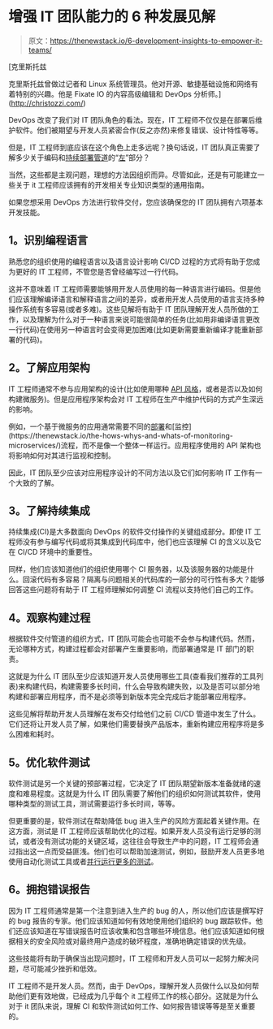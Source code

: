 # 增强 IT 团队能力的 6 种发展见解

> 原文：<https://thenewstack.io/6-development-insights-to-empower-it-teams/>

[](http://christozzi.com/)

 [克里斯托兹

克里斯托兹曾做过记者和 Linux 系统管理员。他对开源、敏捷基础设施和网络有着特别的兴趣。他是 Fixate IO 的内容高级编辑和 DevOps 分析师。](http://christozzi.com/) [](http://christozzi.com/)

DevOps 改变了我们对 IT 团队角色的看法。现在，IT 工程师不仅仅是在部署后维护软件。他们被期望与开发人员紧密合作(反之亦然)来修复错误、设计特性等等。

但是，IT 工程师到底应该在这个角色上走多远呢？换句话说，IT 团队真正需要了解多少关于编码和[持续部署管道](https://dev.to/stackpulse/why-i-started-developing-my-new-software-project-by-building-a-continuous-deployment-pipeline-3c0f)的“[左](https://www.infoworld.com/article/3516013/how-to-improve-cicd-with-shift-left-testing.html)”部分？

当然，这些都是主观问题，理想的方法因组织而异。尽管如此，还是有可能建立一些关于 it 工程师应该拥有的开发相关专业知识类型的通用指南。

如果您想采用 DevOps 方法进行软件交付，您应该确保您的 IT 团队拥有六项基本开发技能。

## **1。识别编程语言**

熟悉您的组织使用的编程语言以及语言设计影响 CI/CD 过程的方式将有助于您成为更好的 IT 工程师，不管您是否曾经编写过一行代码。

这并不意味着 IT 工程师需要能够用开发人员使用的每一种语言进行编码。但是他们应该理解编译语言和解释语言之间的差异，或者用开发人员使用的语言支持多种操作系统有多容易(或者多难)。这些见解将有助于 IT 团队理解开发人员所做的工作，以及理解为什么对于一种语言来说可能很简单的任务(比如用非编译语言更改一行代码)在使用另一种语言时会变得更加困难(比如更新需要重新编译才能重新部署的代码)。

## **2。了解应用架构**

IT 工程师通常不参与应用架构的设计(比如使用哪种 [API 风格](https://www.programmableweb.com/news/which-api-types-and-architectural-styles-are-most-used/research/2017/11/26)，或者是否以及如何构建微服务)。但是应用程序架构会对 IT 工程师在生产中维护代码的方式产生深远的影响。

例如，一个基于微服务的应用通常需要不同的[部署](https://www.nginx.com/blog/deploying-microservices/#:~:text=One%20way%20to%20deploy%20your,traditional%20approach%20to%20application%20deployment.)和[监控](https://thenewstack.io/the-hows-whys-and-whats-of-monitoring-microservices/)流程，而不是像一个整体一样运行。应用程序使用的 API 架构也将影响如何对其进行监视和控制。

因此，IT 团队至少应该对应用程序设计的不同方法以及它们如何影响 IT 工作有一个大致的了解。

## **3。了解持续集成**

持续集成(CI)是大多数面向 DevOps 的软件交付操作的关键组成部分。即使 IT 工程师没有参与编写代码或将其集成到代码库中，他们也应该理解 CI 的含义以及它在 CI/CD 环境中的重要性。

同样，他们应该知道他们的组织使用哪个 CI 服务器，以及该服务器的功能是什么。回滚代码有多容易？隔离与问题相关的代码库的一部分的可行性有多大？能够回答这些问题将有助于 IT 工程师理解如何调整 CI 流程以支持他们自己的工作。

## **4。观察构建过程**

根据软件交付管道的组织方式，IT 团队可能会也可能不会参与构建代码。然而，无论哪种方式，构建过程都会对部署产生重要影响，而部署通常是 IT 部门的职责。

这就是为什么 IT 团队至少应该知道开发人员使用哪些工具(查看我们推荐的工具列表)来构建代码，构建需要多长时间，什么会导致构建失败，以及是否可以部分地构建和部署应用程序，而不是必须等到新版本完全完成后才能部署应用程序。

这些见解将帮助开发人员理解在发布交付给他们之前 CI/CD 管道中发生了什么。它们还将让开发人员了解，如果他们需要替换产品版本，重新构建应用程序将是多么困难和耗时。

## **5。优化软件测试**

软件测试是另一个关键的预部署过程，它决定了 IT 团队期望新版本准备就绪的速度和难易程度。这就是为什么 IT 团队需要了解他们的组织如何测试其软件，使用哪种类型的测试工具，测试需要运行多长时间，等等。

但更重要的是，软件测试在帮助降低 bug 进入生产的风险方面起着关键作用。在这方面，测试是 IT 工程师应该帮助优化的过程。如果开发人员没有运行足够的测试，或者没有测试功能的关键区域，这往往会导致生产中的问题，IT 工程师会通过指出这一点而受益匪浅。他们也可以帮助加速测试，例如，鼓励开发人员更多地使用自动化测试工具或者[并行运行更多的测试](https://devops.com/7-key-reasons-make-move-sequential-parallel-testing/)。

## **6。拥抱错误报告**

因为 IT 工程师通常是第一个注意到进入生产的 bug 的人，所以他们应该是撰写好的 bug 报告的专家。他们应该知道如何有效地使用他们组织的 bug 跟踪软件。他们还应该知道在写错误报告时应该收集和包含哪些环境信息。他们应该知道如何根据相关的安全风险或对最终用户造成的破坏程度，准确地确定错误的优先级。

这些技能将有助于确保当出现问题时，IT 工程师和开发人员可以一起努力解决问题，尽可能减少挫折和低效。

IT 工程师不是开发人员。然而，由于 DevOps，理解开发人员做什么以及如何帮助他们更有效地做，已经成为几乎每个 it 工程师工作的核心部分。这就是为什么对于 it 团队来说，理解 CI 和软件测试如何工作、如何报告错误等等是至关重要的。

<svg xmlns:xlink="http://www.w3.org/1999/xlink" viewBox="0 0 68 31" version="1.1"><title>Group</title> <desc>Created with Sketch.</desc></svg>